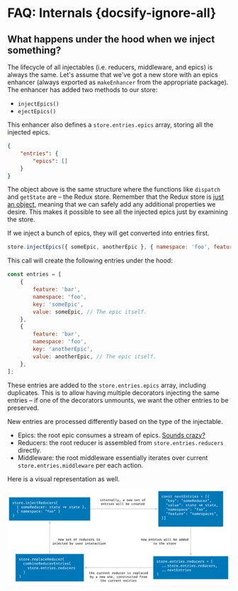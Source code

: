 # FAQ: Internals {docsify-ignore-all}

## What happens under the hood when we inject something?

The lifecycle of all injectables (i.e. reducers, middleware, and epics) is
always the same. Let's assume that we've got a new store with an epics enhancer (always exported as
`makeEnhancer` from the appropriate package). The enhancer has added two methods to our store:

- `injectEpics()`
- `ejectEpics()`

This enhancer also defines a `store.entries.epics` array, storing all the injected epics.

```json
{
	"entries": {
		"epics": []
	}
}
```

The object above is the same structure where the functions like `dispatch` and `getState` are – the Redux store. Remember that the Redux store is [just an object](https://redux.js.org/api/store), meaning that we can safely add any additional properties we desire. This makes it possible to see all the injected epics just by examining the store.

If we inject a bunch of epics, they will get converted into entries first.

```js
store.injectEpics({ someEpic, anotherEpic }, { namespace: 'foo', feature: 'bar' });
```

This call will create the following entries under the hood:

```js
const entries = [
	{
		feature: 'bar',
		namespace: 'foo',
		key: 'someEpic',
		value: someEpic, // The epic itself.
	},
	{
		feature: 'bar',
		namespace: 'foo',
		key: 'anotherEpic',
		value: anotherEpic, // The epic itself.
	},
];
```

These entries are added to the `store.entries.epics` array, including duplicates. This is to allow having multiple decorators injecting the same entries – if one of the decorators unmounts, we want the other entries to be preserved.

New entries are processed differently based on the type of the injectable.

- Epics: the root epic consumes a stream of epics. [Sounds crazy?](https://redux-observable.js.org/docs/recipes/AddingNewEpicsAsynchronously.html)
- Reducers: the root reducer is assembled from `store.entries.reducers` directly.
- Middleware: the root middleware essentially iterates over current `store.entries.middleware` per each action.

Here is a visual representation as well.

![](lifecycle.png)
